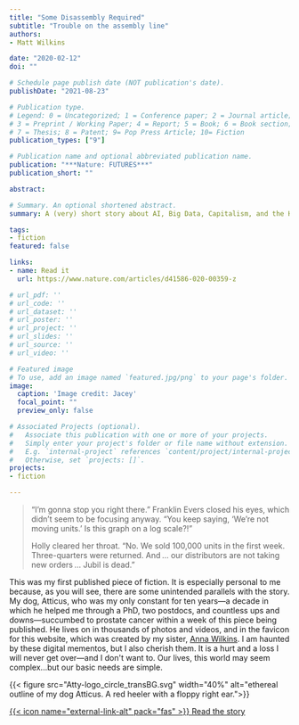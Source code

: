```yaml
---
title: "Some Disassembly Required"
subtitle: "Trouble on the assembly line"
authors:
- Matt Wilkins

date: "2020-02-12"
doi: ""

# Schedule page publish date (NOT publication's date).
publishDate: "2021-08-23"

# Publication type.
# Legend: 0 = Uncategorized; 1 = Conference paper; 2 = Journal article;
# 3 = Preprint / Working Paper; 4 = Report; 5 = Book; 6 = Book section;
# 7 = Thesis; 8 = Patent; 9= Pop Press Article; 10= Fiction
publication_types: ["9"]

# Publication name and optional abbreviated publication name.
publication: "***Nature: FUTURES***"
publication_short: ""

abstract: 

# Summary. An optional shortened abstract.
summary: A (very) short story about AI, Big Data, Capitalism, and the Human Spirit.

tags:
- fiction
featured: false

links:
- name: Read it
  url: https://www.nature.com/articles/d41586-020-00359-z

# url_pdf: ''
# url_code: ''
# url_dataset: ''
# url_poster: ''
# url_project: ''
# url_slides: ''
# url_source: ''
# url_video: ''

# Featured image
# To use, add an image named `featured.jpg/png` to your page's folder.
image:
  caption: 'Image credit: Jacey'
  focal_point: ""
  preview_only: false

# Associated Projects (optional).
#   Associate this publication with one or more of your projects.
#   Simply enter your project's folder or file name without extension.
#   E.g. `internal-project` references `content/project/internal-project/index.md`.
#   Otherwise, set `projects: []`.
projects:
- fiction

---
```

> “I’m gonna stop you right there.” Franklin Evers closed his eyes, which didn’t seem to be focusing anyway. “You keep saying, ‘We’re not moving units.’ Is this graph on a log scale?!”
> 
> Holly cleared her throat. “No. We sold 100,000 units in the first week. Three-quarters were returned. And … our distributors are not taking new orders … Jubil is dead.”

This was my first published piece of fiction. It is especially personal to me because, as you will see, there are some unintended parallels with the story. My dog, Atticus, who was my only constant for ten years—a decade in which he helped me through a PhD, two postdocs, and countless ups and downs—succumbed to prostate cancer within a week of this piece being published. He lives on in thousands of photos and videos, and in the favicon for this website, which was created by my sister, [Anna Wilkins](https://www.linkedin.com/in/anna-wilkins-b755991a3/). I am haunted by these digital mementos, but I also cherish them. It is a hurt and a loss I will never get over—and I don't want to. Our lives, this world may seem complex...but our basic needs are simple. 

{{< figure src="Atty-logo_circle_transBG.svg" width="40%" alt="ethereal outline of my dog Atticus. A red heeler with a floppy right ear.">}}

[{{< icon name="external-link-alt" pack="fas" >}} Read the story](https://www.nature.com/articles/d41586-020-00359-z)  
<br/>

